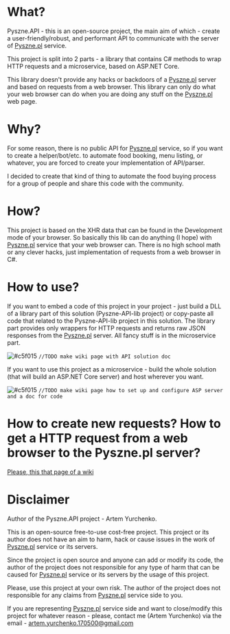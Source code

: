 # What?

Pyszne.API - this is an open-source project, the main aim of which - create a user-friendly/robust, and performant API to communicate with the server of [Pyszne.pl](https://www.pyszne.pl/) service.

This project is split into 2 parts - a library that contains C# methods to wrap HTTP requests and a microservice, based on ASP.NET Core.

This library doesn't provide any hacks or backdoors of a [Pyszne.pl](https://www.pyszne.pl/) server and based on requests from a web browser. This library can only do what your web browser can do when you are doing any stuff on the [Pyszne.pl](https://www.pyszne.pl/) web page.

# Why?

For some reason, there is no public API for [Pyszne.pl](https://www.pyszne.pl/) service, so if you want to create a helper/bot/etc. to automate food booking, menu listing, or whatever, you are forced to create your implementation of API/parser.

I decided to create that kind of thing to automate the food buying process for a group of people and share this code with the community.

# How?

This project is based on the XHR data that can be found in the Development mode of your browser. So basically this lib can do anything (I hope) with [Pyszne.pl](https://www.pyszne.pl/) service that your web browser can. There is no high school math or any clever hacks, just implementation of requests from a web browser in C#.

# How to use?

If you want to embed a code of this project in your project - just build a DLL of a library part of this solution (Pyszne-API-lib project) or copy-paste all code that related to the Pyszne-API-lib project in this solution. The library part provides only wrappers for HTTP requests and returns raw JSON responses from the [Pyszne.pl](https://www.pyszne.pl/) server. All fancy stuff is in the microservice part.

![#c5f015](https://via.placeholder.com/15/c5f015/000000?text=+) `//TODO make wiki page with API solution doc`

If you want to use this project as a microservice - build the whole solution (that will build an ASP.NET Core server) and host wherever you want.

![#c5f015](https://via.placeholder.com/15/c5f015/000000?text=+) `//TODO make wiki page how to set up and configure ASP server and a doc for code`

# How to create new requests? How to get a HTTP request from a web browser to the Pyszne.pl server?

[Please, this that page of a wiki](https://github.com/ArtemkaKun/Pyszne.API/wiki/How-to-get-a-HTTP-request-from-a-web-browser-to-the-Pyszne.pl-server%3F)

# Disclaimer

Author of the Pyszne.API project - Artem Yurchenko.

This is an open-source free-to-use cost-free project. This project or its author does not have an aim to harm, hack or cause issues in the work of [Pyszne.pl](https://www.pyszne.pl/) service or its servers. 

Since the project is open source and anyone can add or modify its code, the author of the project does not responsible for any type of harm that can be caused for [Pyszne.pl](https://www.pyszne.pl/) service or its servers by the usage of this project.

Please, use this project at your own risk. The author of the project does not responsible for any claims from [Pyszne.pl](https://www.pyszne.pl/) service side to you.

If you are representing [Pyszne.pl](https://www.pyszne.pl/) service side and want to close/modify this project for whatever reason - please, contact me (Artem Yurchenko) via the email - artem.yurchenko.170500@gmail.com
